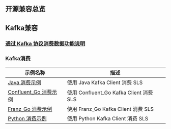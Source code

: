 ## 开源兼容总览

## Kafka兼容

### [通过 Kafka 协议消费数据功能说明](./overview.md)

### Kafka消费

| 示例名称                                                 | 描述                                  |
|------------------------------------------------------|-------------------------------------|
| [Java 消费示例](./java_kafka_consume.md)                 | 使用 Java Kafka Client 消费 SLS         |
| [Confluent_Go 消费示例](./confluent_go_kafka_consume.md) | 使用 Confluent_Go Kafka Client 消费 SLS |
| [Franz_Go 消费示例](./franz_go_kafka_consume.md)         | 使用 Franz_Go Kafka Client 消费 SLS     |
| [Python 消费示例](./franz_go_kafka_consume.md)           | 使用 Python Kafka Client 消费 SLS       |

